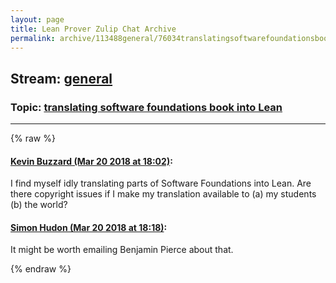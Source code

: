 ```yaml
---
layout: page
title: Lean Prover Zulip Chat Archive 
permalink: archive/113488general/76034translatingsoftwarefoundationsbookintoLean.html
---
```


## Stream: [general](index.html)
### Topic: [translating software foundations book into Lean](76034translatingsoftwarefoundationsbookintoLean.html)

---


{% raw %}
#### [ Kevin Buzzard (Mar 20 2018 at 18:02)](https://leanprover.zulipchat.com/#narrow/stream/113488-general/topic/translating%20software%20foundations%20book%20into%20Lean/near/123971607):
<p>I find myself idly translating parts of Software Foundations into Lean. Are there copyright issues if I make my translation available to (a) my students (b) the world?</p>

#### [ Simon Hudon (Mar 20 2018 at 18:18)](https://leanprover.zulipchat.com/#narrow/stream/113488-general/topic/translating%20software%20foundations%20book%20into%20Lean/near/123972307):
<p>It might be worth emailing Benjamin Pierce about that.</p>


{% endraw %}
